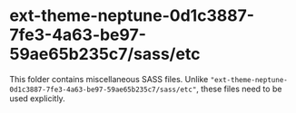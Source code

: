 # ext-theme-neptune-0d1c3887-7fe3-4a63-be97-59ae65b235c7/sass/etc

This folder contains miscellaneous SASS files. Unlike `"ext-theme-neptune-0d1c3887-7fe3-4a63-be97-59ae65b235c7/sass/etc"`, these files
need to be used explicitly.
